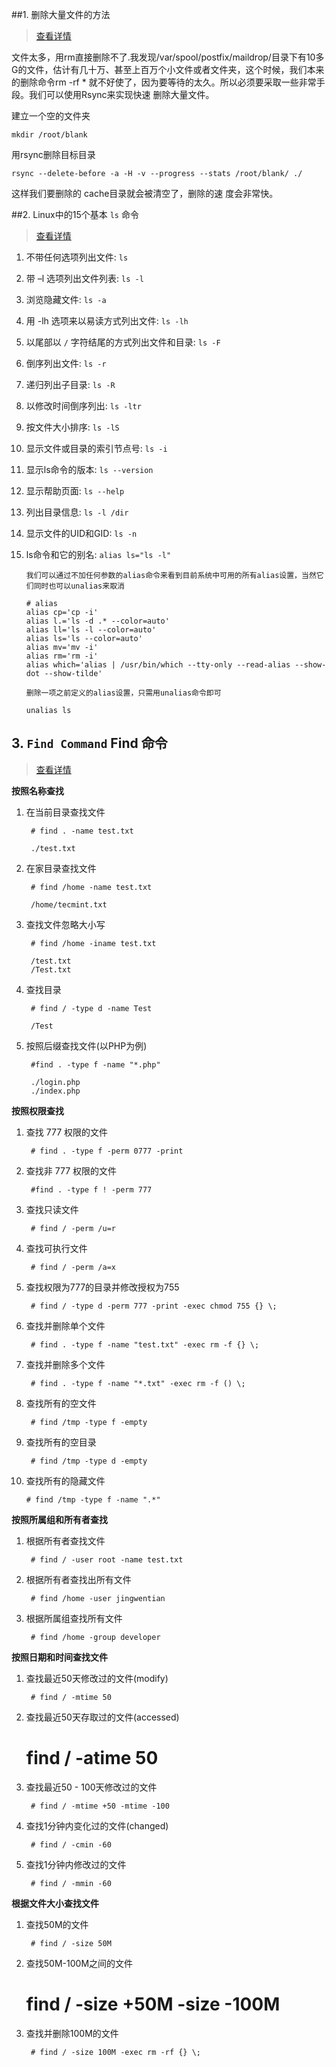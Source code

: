 ##1. 删除大量文件的方法

> [查看详情](http://www.tecmint.com/rsync-local-remote-file-synchronization-commands/)

文件太多，用rm直接删除不了.我发现/var/spool/postfix/maildrop/目录下有10多G的文件，估计有几十万、甚至上百万个小文件或者文件夹，这个时候，我们本来的删除命令rm -rf  * 就不好使了，因为要等待的太久。所以必须要采取一些非常手段。我们可以使用Rsync来实现快速 删除大量文件。 

建立一个空的文件夹 

  	mkdir /root/blank 

用rsync删除目标目录 

  	rsync --delete-before -a -H -v --progress --stats /root/blank/ ./

这样我们要删除的 cache目录就会被清空了，删除的速 度会非常快。

##2. Linux中的15个基本 `ls` 命令
> [查看详情](http://get.jobdeer.com/7288.get)

1. 不带任何选项列出文件: `ls`
2. 带 –l 选项列出文件列表: `ls -l`
3. 浏览隐藏文件: `ls -a`
4. 用 -lh 选项来以易读方式列出文件: `ls -lh`
5. 以尾部以 `/` 字符结尾的方式列出文件和目录: `ls -F`
6. 倒序列出文件: `ls -r`
7. 递归列出子目录: `ls -R`
8. 以修改时间倒序列出: `ls -ltr`
9. 按文件大小排序: `ls -lS`
10. 显示文件或目录的索引节点号: `ls -i`
11. 显示ls命令的版本: `ls --version`
12. 显示帮助页面: `ls --help`
13. 列出目录信息: `ls -l /dir`
14. 显示文件的UID和GID: `ls -n`
15. ls命令和它的别名: `alias ls="ls -l"`

        我们可以通过不加任何参数的alias命令来看到目前系统中可用的所有alias设置，当然它们同时也可以unalias来取消
        
        # alias
        alias cp='cp -i'
        alias l.='ls -d .* --color=auto'
        alias ll='ls -l --color=auto'
        alias ls='ls --color=auto'
        alias mv='mv -i'
        alias rm='rm -i'
        alias which='alias | /usr/bin/which --tty-only --read-alias --show-dot --show-tilde'
        
        删除一项之前定义的alias设置，只需用unalias命令即可
        
        unalias ls
        
## 3. `Find Command` Find 命令
  
>[查看详情](http://www.tecmint.com/35-practical-examples-of-linux-find-command/)
  
  

**按照名称查找**

1. 在当前目录查找文件

    	# find . -name test.txt
    
    	./test.txt

2. 在家目录查找文件

    	# find /home -name test.txt
    
    	/home/tecmint.txt

3. 查找文件忽略大小写

    	# find /home -iname test.txt
    
    	/test.txt
    	/Test.txt

4. 查找目录

    	# find / -type d -name Test
    
    	/Test

5. 按照后缀查找文件(以PHP为例)

    	#find . -type f -name "*.php"
    
    	./login.php
    	./index.php

**按照权限查找**

1. 查找 777 权限的文件

	    # find . -type f -perm 0777 -print

2. 查找非 777 权限的文件

	    #find . -type f ! -perm 777


3. 查找只读文件

	    # find / -perm /u=r

4. 查找可执行文件

	    # find / -perm /a=x

5. 查找权限为777的目录并修改授权为755

	    # find / -type d -perm 777 -print -exec chmod 755 {} \;

6. 查找并删除单个文件

	    # find . -type f -name "test.txt" -exec rm -f {} \;

7. 查找并删除多个文件

	    # find . -type f -name "*.txt" -exec rm -f () \;

8. 查找所有的空文件

	    # find /tmp -type f -empty

9. 查找所有的空目录

	    # find /tmp -type d -empty

10. 查找所有的隐藏文件

	    # find /tmp -type f -name ".*"


**按照所属组和所有者查找**

1. 根据所有者查找文件

	    # find / -user root -name test.txt

2. 根据所有者查找出所有文件

	    # find /home -user jingwentian

3. 根据所属组查找所有文件

	    # find /home -group developer


**按照日期和时间查找文件**

1. 查找最近50天修改过的文件(modify)

	    # find / -mtime 50

2. 查找最近50天存取过的文件(accessed)

  	  # find / -atime 50

3. 查找最近50 - 100天修改过的文件

	    # find / -mtime +50 -mtime -100

4. 查找1分钟内变化过的文件(changed)

	    # find / -cmin -60

5. 查找1分钟内修改过的文件

	    # find / -mmin -60

**根据文件大小查找文件**

1. 查找50M的文件

	    # find / -size 50M

2. 查找50M-100M之间的文件

  	  # find / -size +50M -size -100M

3. 查找并删除100M的文件

	    # find / -size 100M -exec rm -rf {} \;







